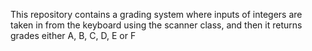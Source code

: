 This repository contains a grading system where inputs of integers are taken in from the keyboard using the scanner class, and then it returns grades either A, B, C, D, E or F

